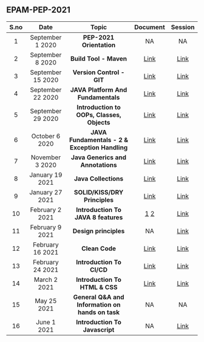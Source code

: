 ## EPAM-PEP-2021  
  
  
|S.no | Date | Topic | Document | Session |
|:-:   | :-:  | :-:   |    :-:   |   :-:    |
|1|September 1 2020|**PEP-2021 Orientation**|NA|NA|
|2|September 8 2020|**Build Tool - Maven**|[Link](https://github.com/koteshrv/EPAM-PEP-2021/blob/master/Materials/1.%20Build%20Tool%20-%20Maven.pptx)|[Link](https://attendee.gotowebinar.com/recording/5289458380627770375)|  
|3|September 15 2020|**Version Control - GIT**|[Link](https://github.com/koteshrv/EPAM-PEP-2021/blob/master/Materials/2.%20Version%20Control%20-%20GIT.pdf)|[Link](https://attendee.gotowebinar.com/recording/5462800786947965960)|
|4|September 22 2020|**JAVA Platform And Fundamentals**|[Link](https://github.com/koteshrv/EPAM-PEP-2021/blob/master/Materials/3.%20JAVA%20Platform%20And%20Fundamentals.pptx)|[Link](https://attendee.gotowebinar.com/recording/3394929477535187976)|
|5|September 29 2020|**Introduction to OOPs, Classes, Objects**|[Link](https://github.com/koteshrv/EPAM-PEP-2021/blob/master/Materials/4.%20Introduction%20to%20OOPs,%20Classes,%20Objects.pptx)|[Link](https://register.gotowebinar.com/recording/2946273757976006923)|
|6|October 6 2020|**JAVA Fundamentals - 2 & Exception Handling**|[Link](https://github.com/koteshrv/EPAM-PEP-2021/blob/master/Materials/5.%20JAVA%20Fundamentals%20-%202%20&%20Exception%20Handling.pptx)|[Link](https://attendee.gotowebinar.com/recording/175574824879483919)|
|7|November 3 2020|**Java Generics and Annotations**|[Link](https://github.com/koteshrv/EPAM-PEP-2021/blob/master/Materials/6.%20Java%20Generics%20and%20Annotations.pptx)|[Link](https://attendee.gotowebinar.com/recording/3255187048131959051)|
|8|January 19 2021|**Java Collections**|[Link](https://github.com/koteshrv/EPAM-PEP-2021/blob/master/Materials/7.%20Java%20Collections.pptx)|[Link](https://attendee.gotowebinar.com/recording/6070702077034560520)|
|9|January 27 2021|**SOLID/KISS/DRY Principles**|[Link](https://github.com/koteshrv/EPAM-PEP-2021/blob/master/Materials/8.%20SOLID%20KISS%20DRY%20Principles.pdf)|[Link](https://attendee.gotowebinar.com/recording/1014700111464964879)|
|10|February 2 2021|**Introduction To JAVA 8 features**|[1](https://github.com/koteshrv/EPAM-PEP-2021/blob/master/Materials/9.%20JAVA%208-FI-lambdaexpressions.pptx)  [2](https://github.com/koteshrv/EPAM-PEP-2021/blob/master/Materials/9.%20Streams-optionals.pptx)|[Link](https://attendee.gotowebinar.com/recording/1830391504361878798)|
|11|February 9 2021|**Design principles**|NA|[Link](https://attendee.gotowebinar.com/recording/1059554688607628291)|
|12|February 16 2021|**Clean Code**|[Link](https://github.com/koteshrv/EPAM-PEP-2021/blob/master/Materials/10.%CleanCode.pptx)|[Link](https://attendee.gotowebinar.com/recording/8435918714767479046)|
|13|February 24 2021|**Introduction To CI/CD**|[Link](https://github.com/koteshrv/EPAM-PEP-2021/blob/master/Materials/11.%20Hello%20CI%20Jenkins%202.pptx)|[Link](https://attendee.gotowebinar.com/recording/1180241483228472590)|
|14|March 2 2021|**Introduction To HTML & CSS**|[Link](https://github.com/koteshrv/EPAM-PEP-2021/blob/master/Materials/12.%20CSS&HTML.pdf)|[Link](https://attendee.gotowebinar.com/recording/2213853881748565254)|
|15|May 25 2021|**General Q&A and Information on hands on task**|NA|NA|
|16|June 1 2021|**Introduction To Javascript**|NA|[Link](https://attendee.gotowebinar.com/recording/8023637041046004993)|
